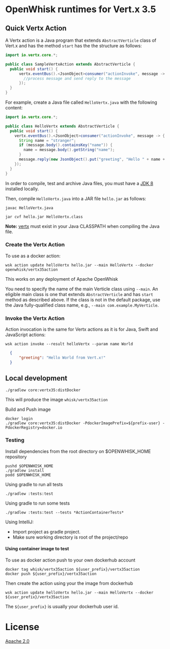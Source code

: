 # OpenWhisk runtimes for Vert.x 3.5

## Quick Vertx Action
A Vertx action is a Java program that extends `AbstractVerticle` class of Vert.x and has the method `start` has the the structure as follows:
```java
import io.vertx.core.*;

public class SampleVertxAction extends AbstractVerticle {
  public void start() {
      vertx.eventBus().<JsonObject>consumer("actionInvoke", message -> {
        //process message and send reply to the message
      });
  }
}
```

For example, create a Java file called `HelloVertx.java` with the following content:

```java
import io.vertx.core.*;

public class HelloVertx extends AbstractVerticle {
  public void start() {
    vertx.eventBus().<JsonObject>consumer("actionInvoke", message -> {
      String name = "stranger";
      if (message.body().containsKey("name")) {
        name = message.body().getString("name");
      }
      message.reply(new JsonObject().put("greeting", "Hello " + name + " from Vert.x!"));
    });
  }
}
```
In order to compile, test and archive Java files, you must have a [JDK 8](http://openjdk.java.net/install/) installed locally.

Then, compile `HelloVertx.java` into a JAR file `hello.jar` as follows:
```
javac HelloVertx.java
```
```
jar cvf hello.jar HelloVertx.class
```

**Note:** [vertx](https://github.com/eclipse/vert.x) must exist in your Java CLASSPATH when compiling the Java file.

### Create the Vertx Action
To use as a docker action:
```
wsk action update helloVertx hello.jar --main HelloVertx --docker openwhisk/vertx35action
```
This works on any deployment of Apache OpenWhisk

You need to specify the name of the main Verticle class using `--main`. An eligible main
class is one that extends `AbstractVerticle` and has `start` method as described above. If the
class is not in the default package, use the Java fully-qualified class name,
e.g., `--main com.example.MyVerticle`.

### Invoke the Vertx Action
Action invocation is the same for Vertx actions as it is for Java, Swift and JavaScript actions:

```
wsk action invoke --result helloVertx --param name World
```

```json
  {
      "greeting": "Hello World from Vert.x!"
  }
```

## Local development
```
./gradlew core:vertx35:distDocker
```
This will produce the image `whisk/vertx35action`

Build and Push image
```
docker login
./gradlew core:vertx35:distDocker -PdockerImagePrefix=${prefix-user} -PdockerRegistry=docker.io
```

### Testing
Install dependencies from the root directory on $OPENWHISK_HOME repository
```
pushd $OPENWHISK_HOME
./gradlew install
podd $OPENWHISK_HOME
```

Using gradle to run all tests
```
./gradlew :tests:test
```
Using gradle to run some tests
```
./gradlew :tests:test --tests *ActionContainerTests*
```
Using IntelliJ:
- Import project as gradle project.
- Make sure working directory is root of the project/repo

#### Using container image to test
To use as docker action push to your own dockerhub account
```
docker tag whisk/vertx35action ${user_prefix}/vertx35action
docker push ${user_prefix}/vertx35action
```
Then create the action using your the image from dockerhub
```
wsk action update helloVertx hello.jar --main HelloVertx --docker ${user_prefix}/vertx35action
```
The `${user_prefix}` is usually your dockerhub user id.

# License
[Apache 2.0](LICENSE.txt)
